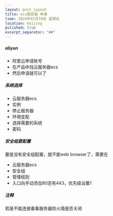 ```yaml
---
layout: post_layout
title: ecs服务器 申请
time: 2024年01月19日 星期五
location: beijing
pulished: true
excerpt_separator: "##"
---
```

##### aliyun
- 阿里云申请账号
- 在产品中找云服务器ecs
- 然后申请就可以了
##### 系统选择
- 云服务器ecs
- 实例
- 停止服务器
- 环境变配
- 选择需要的系统
- 密码
##### 安全组要配置
要是没有安全组配置，就不能web browser了，需要在
- 云服务器ecs
- 安全组
- 管理规则
- 入口向手动添加80还有443，优先级设置1
##### 注释
若是不能连接看看服务器防火墙是否关闭
